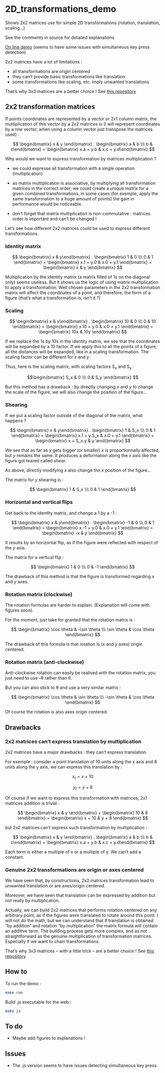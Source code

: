 # 2D_transformations_demo
Shows 2x2 matrices use for simple 2D transformations (rotation, translation, scaling…)

See the comments in source for  detailed explanations

[On line demo](http://jehadel.github.io/2D_transformations_demo) (seems to have some issues with simultaneous key press detection)

2x2 matrices have a lot of limitations :

- all transformations are origin centered
- they can’t provide basic transformations like translation
- some transformations like scaling, etc. imply unwanted translations

That’s why 3x3 matrices are a better choice ! See [this repository](https://github.com/Jehadel/3x3-2D-transformations_demo)

## 2x2 transformation matrices

If points coordinates are represented by a vector or 2x1 column matrix, the multiplication of this vector by a 2x2 matrices is (I will represent coordinates by a row vector, when using a column vector just transpose the matrices used) :

$$ \begin{bmatrix} x & y \end{bmatrix} . 
    \begin{bmatrix} a & b \\\ 
    b & c\end{bmatrix} = 
    \begin{bmatrix} x.a + y.b &
     x.c + y.d\end{bmatrix} 
$$

Why would we want to express transformation by matrices multiplication ?

* we could expresse all transformation with a single operation (multiplication)

* as matrix multiplication is associative, by multiplying all transformation matrices in the correct order, we could create a unique matrix for a given combined transformations, in some cases (for exemple, apply the same transformation to a huge amount of points) the gain in performance would be noticeable. 

* don’t forget that matrix multiplication is non-commutative : matrices order is important and can’t be changed !

Let‘s see how different 2x2 matrices could be used to express different transformations.

### Identity matrix

$$ \begin{bmatrix} x & y\end{bmatrix} . 
    \begin{bmatrix} 1 & 0 \\\ 
                0 & 1 \end{bmatrix} =
    \begin{bmatrix} x.1 + y.0 & x.0 + y.1 \end{bmatrix} =
    \begin{bmatrix} x & y \end{bmatrix}
$$

Multiplication by the identity matrix (a matrix filled of 1s on the diagonal only) seems useless. But it shows us the logic of using matrix multiplication to apply a transformation. Well chosen parameters in the 2x2 transformation matrix will affect the coordinates of a point, and therefore, the form of a figure (that’s what a transformation is, isn’t it ?)

### Scaling

$$ \begin{bmatrix} x & y\end{bmatrix} . 
    \begin{bmatrix} 10 & 0 \\\ 
                0 & 10 \end{bmatrix} =
    \begin{bmatrix} x.10 + y.0 & x.0 + y.1 \end{bmatrix} =
    \begin{bmatrix} 10x & 10y \end{bmatrix}
$$

If we replace the 1s by 10s in the identity matrix, we see that the coordinates will be expanded by a 10 factor. If we apply this to all the points of a figure, all the distances will be expanded, like in a scaling transformation. The scaling factor can be different for *x* and *y*.

Thus, here is the scaling matrix, with scaling factors S<sub>x</sub> and S<sub>y</sub> :

$$\begin{bmatrix} S_x & 0 \\\ 
                0 & S_y \end{bmatrix}
$$

But this method has a drawback : by directly changing *x* and *y* to change the scale of the figure, we will also change the position of the figure…


### Shearing

If we put a scaling factor outside of the diagonal of the matrix, what happens ?

$$ \begin{bmatrix} x & y\end{bmatrix} . 
    \begin{bmatrix} 1 & S_x \\\ 
                0 & 1 \end{bmatrix} =
    \begin{bmatrix} x.1 + y.S_x & x.0 + y.1 \end{bmatrix} =
    \begin{bmatrix} x + S_x.y & y \end{bmatrix}
$$

We see that as far as *y* gets bigger (or smaller) *x* is proportionnally affected, but *y* remains the same. It produces a deformation along the *x* axis like the figure got teared called *shear*. 

As above, directly modifying *x* also change the *x* position of the figure…

The matrix for *y* shearing is :

$$
 \begin{bmatrix} 1 & S_x \\\ 
                0 & 1 \end{bmatrix}
$$

### Horizontal and vertical flips

Get back to the identity matrix, and change a 1 by a -1 :

$$ \begin{bmatrix} x & y\end{bmatrix} . 
    \begin{bmatrix} -1 & 0 \\\ 
                0 & 1 \end{bmatrix} =
    \begin{bmatrix} x.-1 + y.0 & x.0 + y.1 \end{bmatrix} =
    \begin{bmatrix} -x & y \end{bmatrix}
$$

It results by an horizontal flip, as if the figure were reflected with respect of the *y* axis.

The matrix for a vertical flip :

$$
\begin{bmatrix} 1 & 0 \\\ 
                0 & -1 \end{bmatrix}
$$

The drawback of this method is that the figure is transformed regarding *x* and *y* axes.

### Rotation matrix (clockwise)

The rotation formulas are harder to explain. (Explanation will come with figures soon).

For the moment, just take for granted that the rotation matrix is :

$$
 \begin{bmatrix} \cos \theta & -\sin \theta \\\ 
                \sin \theta & \cos \theta \end{bmatrix}
$$

The drawback of this formula is that rotation is (*x* and *y* axes) origin centered. 

### Rotation matrix (anti-clockwise)

Anti-clockwise rotation can easily be realised with the rotation matrix, you just need to use -θ rather than θ.

But you can also stick to θ and use a very similar matrix :

$$
 \begin{bmatrix} \cos \theta & \sin \theta \\\ 
                -\sin \theta & \cos \theta \end{bmatrix}
$$

Of course the rotation is also axes origin centered.

## Drawbacks

### 2x2 matrices can’t express translation by multiplication

2x2 matrices have a major drawbacks : they can’t express translation.

For exemple : consider a point translation of 10 units along the x axis and 8 units along the y axis, we can express this translation by :

$$ x_t = x + 10 $$

$$ y_t = y + 8 $$

Of course if we want to express this transformation with matrices, 2x1 matrices addition is trivial :

$$ \begin{bmatrix} x & y \end{bmatrix} + 
    \begin{bmatrix} 10 & 8 \end{bmatrix} = 
    \begin{bmatrix} x + 10 & y + 8 \end{bmatrix}
$$

but 2x2 matrices can’t express such transformation by multiplication  :

$$ \begin{bmatrix} x & y \end{bmatrix} . 
    \begin{bmatrix} a & b \\\ 
    b & c\end{bmatrix} = 
    \begin{bmatrix} x.a + y.b &
    x.c + y.d\end{bmatrix} 
$$

Each term is either a multiple of x or a multiple of y. We can’t add a constant.

### Genuine 2x2 transformations are origin or axes centered

We have seen that, by constructions, 2x2 matrices transformation lead to unwanted translation or are axes/origin centered.

Moreover, we have seen that translation can be expressed by addition but not really by multiplication.

Actually, we can build 2x2 matrices that performs rotation centered on any arbitrary point, as if the figures were translated to rotate around this point. I will not do the math, but we can understand that if translation is obtained “by addition” and rotation “by multiplication” the matrix formula will contain an additive term. The building process gets more complex, and as not straightforward as the genuine multiplication of transformation matrices. Especially if we want to chain transformations.

That’s why 3x3 matrices – with a little trick – are a better choice ! See [this repository](https://github.com/Jehadel/3x3-2D-transformations_demo)

## How to

To run the demo :

```bash
make run
```

Build .js executable for the web :

```bash
make js
```

## To do

* Maybe add figures to explanations !

## Issues

* The .js version seems to have issues detecting simultaneous key press.
